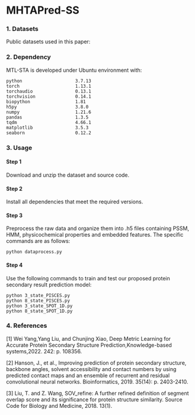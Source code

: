 # MHTAPred-SS
### 1. Datasets
Public datasets used in this paper:
### 2. Dependency
MTL-STA is developed under Ubuntu environment with:
```
python                    3.7.13
torch                     1.13.1
torchaudio                0.13.1
torchvision               0.14.1
biopython                 1.81
h5py                      3.8.0
numpy                     1.21.6
pandas                    1.3.5
tqdm                      4.66.1
matplotlib                3.5.3
seaborn                   0.12.2
```
### 3. Usage
#### Step 1
Download and unzip the dataset and source code.
#### Step 2
Install all dependencies that meet the required versions.
#### Step 3
Preprocess the raw data and organize them into .h5 files containing PSSM, HMM, physicochemical properties and embedded features. The specific commands are as follows:
```
python dataprocess.py
```
#### Step 4
Use the following commands to train and test our proposed protein secondary result prediction model:
```
python 3_state_PISCES.py
python 8_state_PISCES.py
python 3_state_SPOT_1D.py
python 8_state_SPOT_1D.py
```
### 4. References
[1] Wei Yang,Yang Liu, and Chunjing Xiao, Deep Metric Learning for Accurate Protein Secondary Structure Prediction,Knowledge-based systems,2022. 242: p. 108356.

[2] Hanson, J., et al., Improving prediction of protein secondary structure, backbone angles, solvent accessibility and contact numbers by using predicted contact maps and an ensemble of recurrent and residual convolutional neural networks. Bioinformatics, 2019. 35(14): p. 2403-2410.

[3] Liu, T. and Z. Wang, SOV_refine: A further refined definition of segment overlap score and its significance for protein structure similarity. Source Code for Biology and Medicine, 2018. 13(1).
